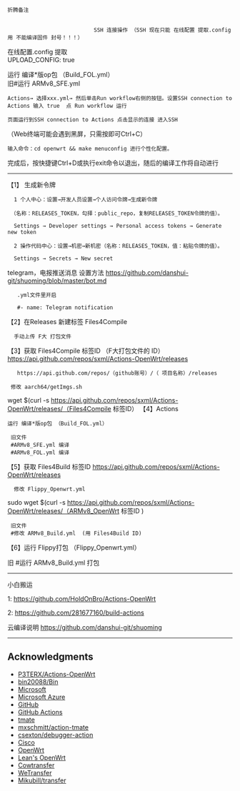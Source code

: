                                                                                 折腾备注 


                               SSH 连接操作 （SSH 现在只能 在线配置 提取.config用 不能编译固件 封号！！！）

在线配置.config  提取                                                                                     
                                     UPLOAD_CONFIG: true


运行 编译*版op包 （Build_FOL.yml）                                                                                 
旧#运行 ARMv8_SFE.yml

    Actions→ 选择xxx.yml→ 然后单击Run workflow右侧的按钮。设置SSH connection to Actions 输入 true  点 Run workflow 运行

    页面运行到SSH connection to Actions 点击显示的连接 进入SSH

   （Web终端可能会遇到黑屏，只需按即可Ctrl+C）

    输入命令：cd openwrt && make menuconfig 进行个性化配置。

   完成后，按快捷键Ctrl+D或执行exit命令以退出，随后的编译工作将自动进行
   
-----------------------------------------------------------------------------------------------

【1】 生成新令牌

      1 个人中心：设置→开发人员设置→个人访问令牌→生成新令牌

     （名称：RELEASES_TOKEN，勾择：public_repo，复制RELEASES_TOKEN令牌的值）。

      Settings → Developer settings → Personal access tokens → Generate new token

      2 操作代码中心：设置→机密→新机密（名称：RELEASES_TOKEN，值：粘贴令牌的值）。

      Settings → Secrets → New secret
telegram，电报推送消息 设置方法 https://github.com/danshui-git/shuoming/blob/master/bot.md

       .yml文件里开启

       #- name: Telegram notification
【2】在Releases 新建标签 Files4Compile

      手动上传 F大 打包文件
【3】获取 Files4Compile 标签ID （F大打包文件的 ID） https://api.github.com/repos/sxml/Actions-OpenWrt/releases

       https://api.github.com/repos/（github账号）/（ 项目名称）/releases 
  
     修改 aarch64/getImgs.sh

wget $(curl -s https://api.github.com/repos/sxml/Actions-OpenWrt/releases/（Files4Compile 标签ID）
【4】Actions

    运行 编译*版op包 （Build_FOL.yml）
     
     旧文件
     #ARMv8_SFE.yml 编译
     #ARMv8_FOL.yml 编译 
【5】获取 Files4Build 标签ID https://api.github.com/repos/sxml/Actions-OpenWrt/releases

      修改 Flippy_Openwrt.yml 
  
  sudo wget $(curl -s https://api.github.com/repos/sxml/Actions-OpenWrt/releases/（ARMv8_OpenWrt 标签ID )
     
     旧文件 
     #修改 ARMv8_Build.yml  (用 Files4Build ID)
【6】运行 Flippy打包 （Flippy_Openwrt.yml）

  旧 #运行 
  ARMv8_Build.yml 打包 
  
  --------------------------------------------------------------------------------------
  
小白搬运

1: https://github.com/HoldOnBro/Actions-OpenWrt

2: https://github.com/281677160/build-actions

云编译说明 https://github.com/danshui-git/shuoming

---------------------------------------------------------------------------------------
## Acknowledgments

- [P3TERX/Actions-OpenWrt](https://github.com/P3TERX/Actions-OpenWrt)
- [bin20088/Bin](https://github.com/bin20088/Bin)
- [Microsoft](https://www.microsoft.com)
- [Microsoft Azure](https://azure.microsoft.com)
- [GitHub](https://github.com)
- [GitHub Actions](https://github.com/features/actions)
- [tmate](https://github.com/tmate-io/tmate)
- [mxschmitt/action-tmate](https://github.com/mxschmitt/action-tmate)
- [csexton/debugger-action](https://github.com/csexton/debugger-action)
- [Cisco](https://www.cisco.com/)
- [OpenWrt](https://github.com/openwrt/openwrt)
- [Lean's OpenWrt](https://github.com/coolsnowwolf/lede)
- [Cowtransfer](https://cowtransfer.com)
- [WeTransfer](https://wetransfer.com/)
- [Mikubill/transfer](https://github.com/Mikubill/transfer)

